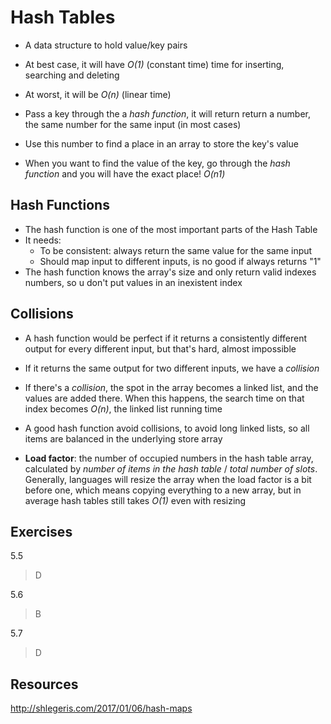 # Hash Tables
- A data structure to hold value/key pairs
- At best case, it will have _O(1)_ (constant time) time for inserting, searching and deleting
- At worst, it will be _O(n)_ (linear time)

- Pass a key through the a _hash function_, it will return return a number, the same number for the same input (in most cases)
- Use this number to find a place in an array to store the key's value
- When you want to find the value of the key, go through the _hash function_ and you will have the exact place! _O(n1)_

## Hash Functions
- The hash function is one of the most important parts of the Hash Table
- It needs:
    - To be consistent: always return the same value for the same input
    - Should map input to different inputs, is no good if always returns "1"
- The hash function knows the array's size and only return valid indexes numbers, so u don't put values in an inexistent index

## Collisions
- A hash function would be perfect if it returns a consistently different output for every different input, but that's hard, almost impossible
- If it returns the same output for two different inputs, we have a _collision_
- If there's a _collision_, the spot in the array becomes a linked list, and the values are added there. When this happens, the search time on that index becomes _O(n)_, the linked list running time
- A good hash function avoid collisions, to avoid long linked lists, so all items are balanced in the underlying store array

- **Load factor**: the number of occupied numbers in the hash table array, calculated by _number of items in the hash table_ / _total number of slots_. Generally, languages will resize the array when the load factor is a bit before one, which means copying everything to a new array, but in average hash tables still takes _O(1)_ even with resizing

## Exercises 
5.5
> D

5.6
> B

5.7
> D

## Resources
http://shlegeris.com/2017/01/06/hash-maps
